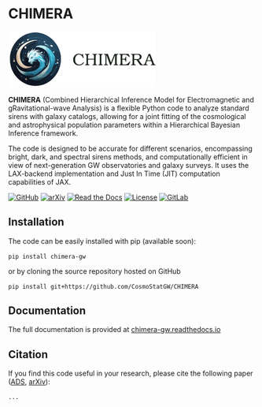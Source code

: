 # CHIMERA

<img src="docs/_static/CHIMERA_logoNB2.svg" alt="CHIMERA" width=300px>


**CHIMERA** (Combined Hierarchical Inference Model for Electromagnetic and gRavitational-wave Analysis) is a flexible Python code to analyze standard sirens with galaxy catalogs, allowing for a joint fitting of the cosmological and astrophysical population parameters within a Hierarchical Bayesian Inference framework.

The code is designed to be accurate for different scenarios, encompassing bright, dark, and spectral sirens methods, and computationally efficient in view of next-generation GW observatories and galaxy surveys. It uses the LAX-backend implementation and Just In Time (JIT) computation capabilities of JAX.

[![GitHub](https://img.shields.io/badge/GitHub-CHIMERA-9e8ed7)](https://github.com/CosmoStatGW/CHIMERA/)
[![arXiv](https://img.shields.io/badge/arXiv-2106.14894-28bceb)](https://arxiv.org/abs/2106.14894)
[![Read the Docs](https://readthedocs.org/projects/chimera-gw/badge/?version=latest)](https://chimera-gw.readthedocs.io/en/latest/?badge=latest)
[![License](https://img.shields.io/badge/license-MIT-fb7e21)](https://github.com/CosmoStatGW/CHIMERA/blob/main/LICENSE)
[![GitLab](https://img.shields.io/gitlab/v/release/14528131)](https://gitlab.com/mmoresco/CHIMERA/-/tags)


## Installation

The code can be easily installed with pip (available soon):

    pip install chimera-gw

or by cloning the source repository hosted on GitHub

    pip install git+https://github.com/CosmoStatGW/CHIMERA



## Documentation

The full documentation is provided at [chimera-gw.readthedocs.io](https://chimera-gw.readthedocs.io)



## Citation

If you find this code useful in your research, please cite the following paper ([ADS](https://chimera-gw.readthedocs.io), [arXiv](https://chimera-gw.readthedocs.io)):

    ...
